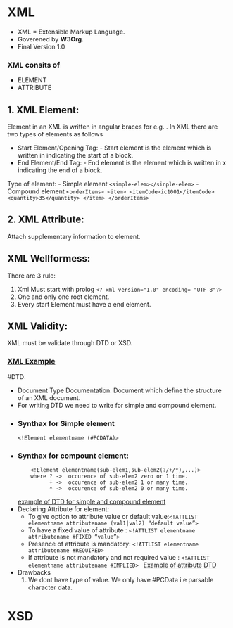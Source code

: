 # XML
- XML = Extensible Markup Language.
- Goverened by **W3Org**.
- Final Version 1.0

### XML consits of 
- ELEMENT
- ATTRIBUTE

## 1. XML Element:
Element in an XML is written in angular braces for e.g. <beans>. In XML there are
two types of elements as follows
 - Start Element/Opening Tag: - Start element is the element which is written in <elementname> indicating the start of a block.
 - End Element/End Tag: - End element is the element which is written in x</elementname> indicating the end of a block. 
 
 Type of element:
	- Simple element
	  ```
		<simple-elem></sinple-elem>
	  ```
	- Compound element
		```
		<orderItems>
			<item>
				<itemCode>ic1001</itemCode>
				<quantity>35</quantity>
			</item>
		</orderItems>
		```

## 2. XML Attribute:
Attach supplementary information to element.


## XML Wellformess:
There are 3 rule:
1. Xml Must start with prolog 
		```
		<? xml version="1.0" encoding= "UTF-8"?>
		```
2. One and only one root element.
3. Every start Element must have a end element.

## XML Validity:
XML must be validate through DTD or XSD.

### [XML Example](po.xml)



#DTD:
- Document Type Documentation. Document which define the structure of an XML document.
- For writing DTD we need to write for simple and compound element.
- ### Synthax for Simple element
	```<!Element elementname (#PCDATA)>```
- ### Synthax for compount element:
	```
	    <!Element elementname(sub-elem1,sub-elem2(?/+/*),...)>
		where ? ->  occurence of sub-elem2 zero or 1 time.
			  + ->  occurence of sub-elem2 1 or many time.
			  * ->  occurence of sub-elem2 0 or many time.
	```
	[example of DTD for simple and compound element](po.dtd)
- Declaring Attribute for element:
	- To give option to attribute value or default value:``` <!ATTLIST elementname attributename (val1|val2) “default value”> ```
	- To have a fixed value of attribute : ```<!ATTLIST elementname attributename #FIXED “value”> ```
	- Presence of attribute is mandatory: ```<!ATTLIST elementname attributename #REQUIRED> ```
	- If attribute is not mandatory and not required value : ```<!ATTLIST elementname attributename #IMPLIED> ```
	[Example of attribute DTD ](transport.dtd)
- Drawbacks
	1. We dont have type of value. We only have #PCData i.e parsable character data.
	
	
	
# XSD